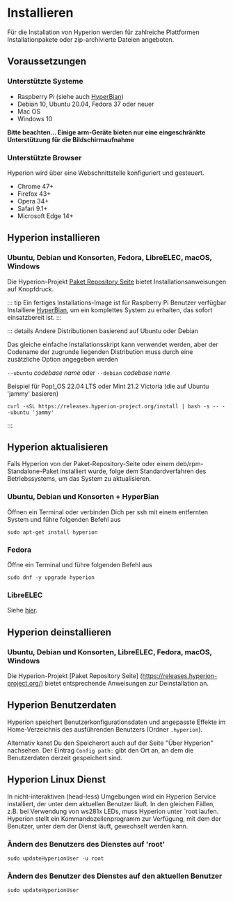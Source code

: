 # Installieren
Für die Installation von Hyperion werden für zahlreiche Plattformen Installationpakete oder zip-archivierte Dateien angeboten.

## Voraussetzungen

### Unterstützte Systeme
  * Raspberry Pi (siehe auch [HyperBian](/de/user/HyperBian))
  * Debian 10, Ubuntu 20.04, Fedora 37 oder neuer
  * Mac OS
  * Windows 10
  
**Bitte beachten... Einige arm-Geräte bieten nur eine eingeschränkte Unterstützung für die Bildschirmaufnahme**

### Unterstützte Browser
Hyperion wird über eine Webschnittstelle konfiguriert und gesteuert.
  * Chrome 47+
  * Firefox 43+
  * Opera 34+
  * Safari 9.1+
  * Microsoft Edge 14+

## Hyperion installieren

### Ubuntu, Debian und Konsorten, Fedora, LibreELEC, macOS, Windows
Die Hyperion-Projekt [Paket Repository Seite](https://releases.hyperion-project.org/) bietet Installationsanweisungen auf Knopfdruck.

::: tip Ein fertiges Installations-Image ist für Raspberry Pi Benutzer verfügbar
Installiere [HyperBian](/de/user/HyperBian.md), um ein komplettes System zu erhalten, das sofort einsatzbereit ist.
:::

::: details Andere Distributionen basierend auf Ubuntu oder Debian

Das gleiche einfache Installationsskript kann verwendet werden, aber der Codename der zugrunde liegenden Distribution muss durch eine zusätzliche Option angegeben werden

  `--ubuntu` _codebase name_ oder `--debian` _codebase name_

Beispiel für Pop!_OS 22.04 LTS oder Mint 21.2 Victoria (die auf Ubuntu 'jammy' basieren)

```
curl -sSL https://releases.hyperion-project.org/install | bash -s -- --ubuntu 'jammy'
```
:::

## Hyperion aktualisieren

Falls Hyperion von der Paket-Repository-Seite oder einem deb/rpm-Standalone-Paket installiert wurde,
folge dem Standardverfahren des Betriebssystems, um das System zu aktualisieren.

### Ubuntu, Debian und Konsorten + HyperBian

Öffnen ein Terminal oder verbinden Dich per ssh mit einem entfernten System und führe folgenden Befehl aus

```
sudo apt-get install hyperion
```

### Fedora

Öffne ein Terminal und führe folgenden Befehl aus

```
sudo dnf -y upgrade hyperion
```

### LibreELEC
Siehe [hier](https://hyperion-project.org/forum/index.php?thread/13754-install-update-hyperion-ng-on-libreelec/&pageNo=1).

## Hyperion deinstallieren

### Ubuntu, Debian und Konsorten, LibreELEC, Fedora, macOS, Windows
Die Hyperion-Projekt [Paket Repository Seite] (https://releases.hyperion-project.org/) bietet entsprechende Anweisungen zur Deinstallation an.

## Hyperion Benutzerdaten
Hyperion speichert Benutzerkonfigurationsdaten und angepasste Effekte im Home-Verzeichnis des ausführenden Benutzers (Ordner `.hyperion`).

Alternativ kanst Du den Speicherort auch auf der Seite "Über Hyperion" nachsehen.
Der Eintrag `Config path:` gibt den Ort an, an dem die Benutzerdaten derzeit gespeichert sind.

## Hyperion Linux Dienst

In nicht-interaktiven (head-less) Umgebungen wird ein Hyperion Service installiert, der unter dem aktuellen Benutzer läuft.
In den gleichen Fällen, z.B. bei Verwendung von ws281x LEDs, muss Hyperion unter `root laufen.
Hyperion stellt ein Kommandozeilenprogramm zur Verfügung, mit dem der Benutzer, unter dem der Dienst läuft, gewechselt werden kann.

### Ändern des Benutzers des Dienstes auf 'root'

```
sudo updateHyperionUser -u root
```

### Ändern des Benutzer des Dienstes auf den aktuellen Benutzer
```
sudo updateHyperionUser
```

